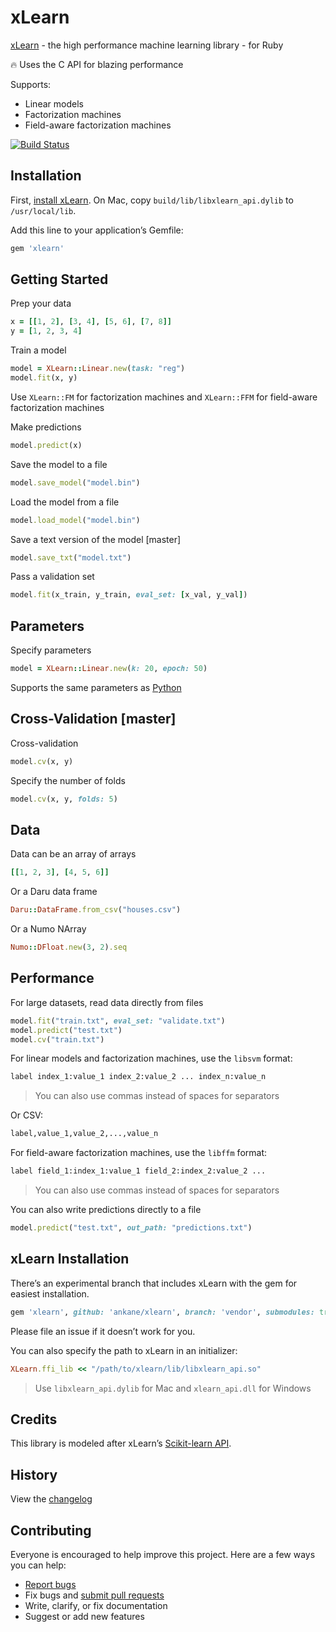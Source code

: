 # xLearn

[xLearn](https://github.com/aksnzhy/xlearn) - the high performance machine learning library - for Ruby

:fire: Uses the C API for blazing performance

Supports:

- Linear models
- Factorization machines
- Field-aware factorization machines

[![Build Status](https://travis-ci.org/ankane/xlearn.svg?branch=master)](https://travis-ci.org/ankane/xlearn)

## Installation

First, [install xLearn](https://xlearn-doc.readthedocs.io/en/latest/install/index.html). On Mac, copy `build/lib/libxlearn_api.dylib` to `/usr/local/lib`.

Add this line to your application’s Gemfile:

```ruby
gem 'xlearn'
```

## Getting Started

Prep your data

```ruby
x = [[1, 2], [3, 4], [5, 6], [7, 8]]
y = [1, 2, 3, 4]
```

Train a model

```ruby
model = XLearn::Linear.new(task: "reg")
model.fit(x, y)
```

Use `XLearn::FM` for factorization machines and `XLearn::FFM` for field-aware factorization machines

Make predictions

```ruby
model.predict(x)
```

Save the model to a file

```ruby
model.save_model("model.bin")
```

Load the model from a file

```ruby
model.load_model("model.bin")
```

Save a text version of the model [master]

```ruby
model.save_txt("model.txt")
```

Pass a validation set

```ruby
model.fit(x_train, y_train, eval_set: [x_val, y_val])
```

## Parameters

Specify parameters

```ruby
model = XLearn::Linear.new(k: 20, epoch: 50)
```

Supports the same parameters as [Python](https://xlearn-doc.readthedocs.io/en/latest/all_api/index.html)

## Cross-Validation [master]

Cross-validation

```ruby
model.cv(x, y)
```

Specify the number of folds

```ruby
model.cv(x, y, folds: 5)
```

## Data

Data can be an array of arrays

```ruby
[[1, 2, 3], [4, 5, 6]]
```

Or a Daru data frame

```ruby
Daru::DataFrame.from_csv("houses.csv")
```

Or a Numo NArray

```ruby
Numo::DFloat.new(3, 2).seq
```

## Performance

For large datasets, read data directly from files

```ruby
model.fit("train.txt", eval_set: "validate.txt")
model.predict("test.txt")
model.cv("train.txt")
```

For linear models and factorization machines, use the `libsvm` format:

```txt
label index_1:value_1 index_2:value_2 ... index_n:value_n
```

> You can also use commas instead of spaces for separators

Or CSV:

```txt
label,value_1,value_2,...,value_n
```

For field-aware factorization machines, use the `libffm` format:

```txt
label field_1:index_1:value_1 field_2:index_2:value_2 ...
```

> You can also use commas instead of spaces for separators

You can also write predictions directly to a file

```ruby
model.predict("test.txt", out_path: "predictions.txt")
```

## xLearn Installation

There’s an experimental branch that includes xLearn with the gem for easiest installation.

```ruby
gem 'xlearn', github: 'ankane/xlearn', branch: 'vendor', submodules: true
```

Please file an issue if it doesn’t work for you.

You can also specify the path to xLearn in an initializer:

```ruby
XLearn.ffi_lib << "/path/to/xlearn/lib/libxlearn_api.so"
```

> Use `libxlearn_api.dylib` for Mac and `xlearn_api.dll` for Windows

## Credits

This library is modeled after xLearn’s [Scikit-learn API](https://xlearn-doc.readthedocs.io/en/latest/python_api/index.html).

## History

View the [changelog](https://github.com/ankane/xlearn/blob/master/CHANGELOG.md)

## Contributing

Everyone is encouraged to help improve this project. Here are a few ways you can help:

- [Report bugs](https://github.com/ankane/xlearn/issues)
- Fix bugs and [submit pull requests](https://github.com/ankane/xlearn/pulls)
- Write, clarify, or fix documentation
- Suggest or add new features
